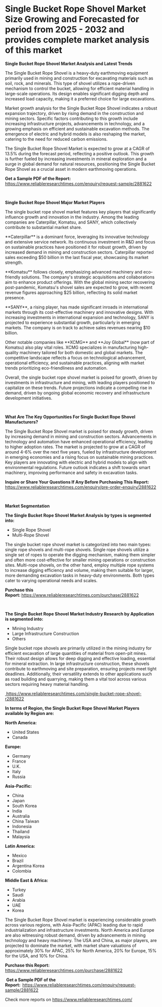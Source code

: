 <p><h1>Single Bucket Rope Shovel Market Size Growing and Forecasted for period from 2025 - 2032 and provides complete market analysis of this market</h1></p><p><strong>Single Bucket Rope Shovel Market Analysis and Latest Trends</strong></p>
<p><p>The Single Bucket Rope Shovel is a heavy-duty earthmoving equipment primarily used in mining and construction for excavating materials such as soil, rock, and minerals. This type of shovel utilizes a rope-driven mechanism to control the bucket, allowing for efficient material handling in large-scale operations. Its design enables significant digging depth and increased load capacity, making it a preferred choice for large excavations.</p><p>Market growth analysis for the Single Bucket Rope Shovel indicates a robust expansion trajectory, driven by rising demand in the construction and mining sectors. Specific factors contributing to this growth include increasing infrastructure projects, advancements in technology, and a growing emphasis on efficient and sustainable excavation methods. The emergence of electric and hybrid models is also reshaping the market, catering to the need for reduced carbon emissions.</p><p>The Single Bucket Rope Shovel Market is expected to grow at a CAGR of 13.5% during the forecast period, reflecting a positive outlook. This growth is further fueled by increasing investments in mineral exploration and a surge in global demand for natural resources, positioning the Single Bucket Rope Shovel as a crucial asset in modern earthmoving operations.</p></p>
<p><strong>Get a Sample PDF of the Report:&nbsp;</strong> <a href="https://www.reliableresearchtimes.com/enquiry/request-sample/2881622?utm_campaign=3034&utm_medium=2&utm_source=Github&utm_content=ia&utm_term=12032025&utm_id=single-bucket-rope-shovel">https://www.reliableresearchtimes.com/enquiry/request-sample/2881622</a></p>
<p>&nbsp;</p>
<p><strong>Single Bucket Rope Shovel Major Market Players</strong></p>
<p><p>The single bucket rope shovel market features key players that significantly influence growth and innovation in the industry. Among the leading companies are Caterpillar, Komatsu, and SANY, which collectively contribute to substantial market share.</p><p>**Caterpillar** is a dominant force, leveraging its innovative technology and extensive service network. Its continuous investment in R&D and focus on sustainable practices have positioned it for robust growth, driven by increased demand in mining and construction sectors. Caterpillar reported sales exceeding $50 billion in the last fiscal year, showcasing its market strength.</p><p>**Komatsu** follows closely, emphasizing advanced machinery and eco-friendly solutions. The company's strategic acquisitions and collaborations aim to enhance product offerings. With the global mining sector recovering post-pandemic, Komatsu's shovel sales are expected to grow, with recent revenue figures approaching $25 billion, reflecting its solid market presence.</p><p>**SANY**, a rising player, has made significant inroads in international markets through its cost-effective machinery and innovative designs. With increasing investments in international expansion and technology, SANY is projected to experience substantial growth, particularly in emerging markets. The company is on track to achieve sales revenues nearing $10 billion.</p><p>Other notable companies like **XCMG** and **Joy Global** (now part of Komatsu) also play vital roles. XCMG specializes in manufacturing high-quality machinery tailored for both domestic and global markets. The competitive landscape reflects a focus on technological advancement, operational efficiency, and sustainable practices, aligning with market trends prioritizing eco-friendliness and automation.</p><p>Overall, the single bucket rope shovel market is poised for growth, driven by investments in infrastructure and mining, with leading players positioned to capitalize on these trends. Future projections indicate a compelling rise in demand, driven by ongoing global economic recovery and infrastructure development initiatives.</p></p>
<p>&nbsp;</p>
<p><strong>What Are The Key Opportunities For Single Bucket Rope Shovel Manufacturers?</strong></p>
<p><p>The Single Bucket Rope Shovel market is poised for steady growth, driven by increasing demand in mining and construction sectors. Advancements in technology and automation have enhanced operational efficiency, leading to higher adoption rates. The market is projected to grow at a CAGR of around 4-6% over the next five years, fueled by infrastructure development in emerging economies and a rising focus on sustainable mining practices. Key players are innovating with electric and hybrid models to align with environmental regulations. Future outlook indicates a shift towards smart machinery, improving performance and safety in excavation tasks.</p></p>
<p><strong>Inquire or Share Your Questions If Any Before Purchasing This Report:</strong> <a href="https://www.reliableresearchtimes.com/enquiry/pre-order-enquiry/2881622?utm_campaign=3034&utm_medium=2&utm_source=Github&utm_content=ia&utm_term=12032025&utm_id=single-bucket-rope-shovel">https://www.reliableresearchtimes.com/enquiry/pre-order-enquiry/2881622</a></p>
<p>&nbsp;</p>
<p><strong>Market Segmentation</strong></p>
<p><strong>The Single Bucket Rope Shovel Market Analysis by types is segmented into:</strong></p>
<p><ul><li>Single Rope Shovel</li><li>Multi-Rope Shovel</li></ul></p>
<p><p>The single bucket rope shovel market is categorized into two main types: single rope shovels and multi-rope shovels. Single rope shovels utilize a single set of ropes to operate the digging mechanism, making them simpler and often more cost-effective for smaller mining operations or construction sites. Multi-rope shovels, on the other hand, employ multiple rope systems to increase digging efficiency and volume, making them suitable for larger, more demanding excavation tasks in heavy-duty environments. Both types cater to varying operational needs and scales.</p></p>
<p><strong>Purchase this Report:&nbsp;</strong><a href="https://www.reliableresearchtimes.com/purchase/2881622?utm_campaign=3034&utm_medium=2&utm_source=Github&utm_content=ia&utm_term=12032025&utm_id=single-bucket-rope-shovel">https://www.reliableresearchtimes.com/purchase/2881622</a></p>
<p>&nbsp;</p>
<p><strong>The Single Bucket Rope Shovel Market Industry Research by Application is segmented into:</strong></p>
<p><ul><li>Mining Industry</li><li>Large Infrastructure Construction</li><li>Others</li></ul></p>
<p><p>Single bucket rope shovels are primarily utilized in the mining industry for efficient excavation of large quantities of material from open-pit mines. Their robust design allows for deep digging and effective loading, essential for mineral extraction. In large infrastructure construction, these shovels contribute to earthmoving and site preparation, ensuring projects meet tight deadlines. Additionally, their versatility extends to other applications such as road building and quarrying, making them a vital tool across various sectors requiring heavy material handling.</p></p>
<p><a href="https://www.reliableresearchtimes.com/single-bucket-rope-shovel-r2881622?utm_campaign=3034&utm_medium=2&utm_source=Github&utm_content=ia&utm_term=12032025&utm_id=single-bucket-rope-shovel">&nbsp;https://www.reliableresearchtimes.com/single-bucket-rope-shovel-r2881622</a></p>
<p><strong>In terms of Region, the Single Bucket Rope Shovel Market Players available by Region are:</strong></p>
<p>
    <p> <strong> North America: </strong>
        <ul>
            <li>United States</li>
            <li>Canada</li>
        </ul>
        </p> 
    <p> <strong> Europe: </strong>
        <ul>
            <li>Germany</li>
            <li>France</li>
            <li>U.K.</li>
            <li>Italy</li>
            <li>Russia</li>
        </ul>
        </p> 
    <p> <strong> Asia-Pacific: </strong>
        <ul>
            <li>China</li>
            <li>Japan</li>
            <li>South Korea</li>
            <li>India</li>
            <li>Australia</li>
            <li>China Taiwan</li>
            <li>Indonesia</li>
            <li>Thailand</li>
            <li>Malaysia</li>
        </ul>
        </p> 
    <p> <strong> Latin America: </strong>
        <ul>
            <li>Mexico</li>
            <li>Brazil</li>
            <li>Argentina Korea</li>
            <li>Colombia</li>
        </ul>
        </p> 
    <p> <strong> Middle East & Africa: </strong>
        <ul>
            <li>Turkey</li>
            <li>Saudi</li>
            <li>Arabia</li>
            <li>UAE</li>
            <li>Korea</li>
        </ul>
    </p>
    </p>
<p><p>The Single Bucket Rope Shovel market is experiencing considerable growth across various regions, with Asia-Pacific (APAC) leading due to rapid industrialization and infrastructure investments. North America and Europe are also witnessing robust demand, driven by advancements in mining technology and heavy machinery. The USA and China, as major players, are projected to dominate the market, with market share valuations of approximately 30% for APAC, 25% for North America, 20% for Europe, 15% for the USA, and 10% for China.</p></p>
<p><strong>Purchase this Report: </strong><a href="https://www.reliableresearchtimes.com/purchase/2881622?utm_campaign=3034&utm_medium=2&utm_source=Github&utm_content=ia&utm_term=12032025&utm_id=single-bucket-rope-shovel">https://www.reliableresearchtimes.com/purchase/2881622</a></p>
<p>&nbsp;<strong>Get a Sample PDF of the Report:&nbsp;&nbsp;</strong><a href="https://www.reliableresearchtimes.com/enquiry/request-sample/2881622?utm_campaign=3034&utm_medium=2&utm_source=Github&utm_content=ia&utm_term=12032025&utm_id=single-bucket-rope-shovel">https://www.reliableresearchtimes.com/enquiry/request-sample/2881622</a></p>
<p><strong></strong></p>
<p>Check more reports on <a href="https://www.reliableresearchtimes.com/?utm_campaign=3034&utm_medium=2&utm_source=Github&utm_content=ia&utm_term=12032025&utm_id=single-bucket-rope-shovel">https://www.reliableresearchtimes.com/</a></p>